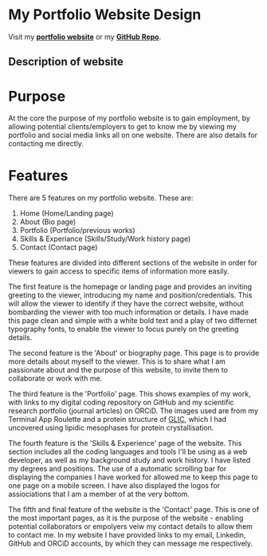 # My Portfolio Website Design

Visit my **[portfolio website](https://josephine-c.github.io/)** or my **[GitHub Repo](https://github.com/josephine-c?tab=repositories)**.

## Description of website
# Purpose
At the core the purpose of my portfolio website is to gain employment, by allowing potential clients/employers to get to know me by viewing my portfolio and social media links all on one website. There are also details for contacting me directly.

# Features
There are 5 features on my portfolio website. These are:
1. Home (Home/Landing page)
2. About (Bio page)
3. Portfolio (Portfolio/previous works)
4. Skills & Experiance (Skills/Study/Work history page)
5. Contact (Contact page)

These features are divided into different sections of the website in order for viewers to gain access to specific items of information more easily.

The first feature is the homepage or landing page and provides an inviting greeting to the viewer, introducing my name and position/credentials. This will allow the viewer to identify if they have the correct website, without bombarding the viewer with too much information or details. I have made this page clean and simple with a white bold text and a play of two differnet typography fonts, to enable the viewer to focus purely on the greeting details.

The second feature is the 'About' or biography page. This page is to provide more details about myself to the viewer. This is to share what I am passionate about and the purpose of this website, to invite them to collaborate or work with me.

The third feature is the 'Portfolio' page. This shows examples of my work, with links to my digital coding repository on GitHub and my scientific research portfolio (journal articles) on ORCiD. The images used are from my Terminal App Roulette and a protein structure of [GLIC](https://www.rcsb.org/3d-view/6F7A/1), which I had uncovered using lipidic mesophases for protein crystallisation.

The fourth feature is the 'Skills & Experience' page of the website. This section includes all the coding languages and tools I'll be using as a web developer, as well as my background study and work history. I have listed my degrees and positions. The use of a automatic scrolling bar for displaying the companies I have worked for allowed me to keep this page to one page on a mobile screen. I have also displayed the logos for assiociations that I am a member of at the very bottom.

The fifth and final feature of the website is the 'Contact' page. This is one of the most important pages, as it is the purpose of the website - enabling potential collaborators or empolyers veiw my contact details to allow them to contact me. In my website I have provided links to my email, Linkedin, GitHub and ORCiD accounts, by which they can message me respectively. 


